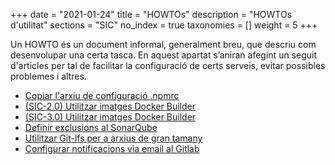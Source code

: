 +++
date = "2021-01-24"
title = "HOWTOs"
description = "HOWTOs d'utilitat"
sections = "SIC"
no_index = true
taxonomies  = []
weight 		= 5
+++

Un HOWTO és un document informal, generalment breu, que descriu com desenvolupar una certa tasca.
En aquest apartat s’aniran afegint un seguit d'articles per tal de facilitar la configuració de certs serveis, evitar possibles problemes i altres.

- [Copiar l'arxiu de configuració .npmrc](/howtos/2021-01-24-SIC-Howto-copiar_npmrc)
- [(SIC-2.0) Utilitzar imatges Docker Builder](/howtos/2020-06-26-SIC-Howto-utilitzar-imatges-docker-builder)
- [(SIC-3.0) Utilitzar imatges Docker Builder](/howtos/2021-05-06-SIC30-SIC-Howto-utilitzar-imatges-docker-builder)
- [Definir exclusions al SonarQube](/howtos/2020-10-26-SIC-Howto-definir_exclusions_SonarQube)
- [Utilitzar Git-lfs per a arxius de gran tamany](/howtos/2019-10-09-sic-Howto-Git-lfs)
- [Configurar notificacions via email al Gitlab](/howtos/2019-10-09-sic-Howto-Gitlab-Mail)
